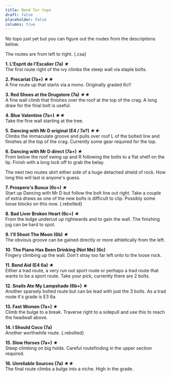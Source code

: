 ```yaml
---
title: Bend Tor topo 
draft: false
placeholder: false
columns: true
---
```


No topo just yet but you can figure out the routes from the descriptions below.

The routes are from left to right.
{.csa}


**1. L'Esprit de l'Escalier (7a) *★***  
The first route right of the ivy climbs the steep wall via staple bolts.

**2. Precariat (7a+) *★★***  
A fine route up that starts via a mono. Originally graded 6c!!

**3. Red Shoes at the Drugstore (7a) *★★***  
A fine wall climb that finishes over the roof at the top of the crag. A long draw for the final bolt is useful.

**4. Blue Valentine (7a+) *★★***  
Take the fine wall starting at the tree.

**5. Dancing with Mr D original (E4 / 7a?) *★★***  
Climbs the immaculate groove and pulls over roof L of the bolted line and finishes at the top of the crag. Currently some gear required for the top.

**6. Dancing with Mr D direct (7a+) *★***  
From below the roof swing up and R following the bolts to a flat shelf on the lip. Finish with a long lock off to grab the belay.

The next two routes skirt either side of a huge detached shield of rock. How long this will last is anyone's guess.

**7. Prospero's Buoux (6c+) *★***  
Start up Dancing with Mr D but follow the bolt line out right. Take a couple of extra draws as one of the new bolts is difficult to clip. Possibly some loose blocks on this now. 
{.rebolted}

**8. Bad Liver Broken Heart (6c+) *★***  
From the ledge undercut up rightwards and to gain the wall. The finishing jug can be hard to spot.

**9. I'll Shoot The Moon (6b) *★***  
The obvious groove can be gained directly or more athletically from the left.

**10. The Piano Has Been Drinking (Not Me) (6c)**  
Fingery climbing up the wall. Don't stray too far left onto to the loose rock.

**11. Bend Aid (E4 6a) *★***  
Either a trad route, a very run out sport route or perhaps a trad route that wants to be a sport route. Take your pick, currently there are 2 bolts.

**12. Snails Ate My Lampshade (6b+) *★***  
Another sparsely bolted route but can be lead with just the 3 bolts. As a trad route it's grade is E3 6a.

**13. Fast Women (7a+) *★***  
Climb the bulge to a break. Traverse right to a sidepull and use this to reach the headwall above.

**14. I Should Coco (7a)**  
Another worthwhile route.
{.rebolted}

**15. Slow Horses (7a+) *★***  
Steep climbing on big holds. Careful routefinding in the upper section required.

**16. Unreliable Sources (7a) *★★***  
The final route climbs a bulge into a niche. High in the grade.